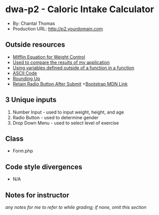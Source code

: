 # dwa-p2 - Caloric Intake Calculator
+ By: Chantal Thomas
+ Production URL: <http://p2.yourdomain.com>

## Outside resources
+ [Mifflin Equation for Weight Control](http://www.ksmithwriter.com/Mifflin_Equation_For_Weight_Control.html)
+ [Used to compare the results of my application](https://www.healthline.com/nutrition/how-many-calories-per-day)
+ [Using variables defined outside of a function in a function](https://stackoverflow.com/questions/11086773/php-function-use-variable-from-outside)
+ [ASCII Code](http://www.asciitable.com/)
+ [Rounding Up](http://php.net/manual/en/function.round.php)
+ [Retain Radio Button After Submit](https://www.webdeveloper.com/forum/d/225555-keep-a-radio-button-value)
+[Bootstrap MDN Link](https://getbootstrap.com/docs/3.3/getting-started/)

## 3 Unique inputs
1. Number Input - used to input weight, height, and age
2. Radio Button - used to determine gender
3. Drop Down Menu - used to select level of exercise 

## Class
+ Form.php

## Code style divergences
+ N/A

## Notes for instructor
*any notes for me to refer to while grading; if none, omit this section*

